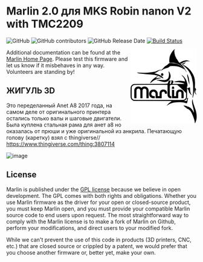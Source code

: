 # Marlin 2.0 для MKS Robin nanon V2 with TMC2209

![GitHub](https://img.shields.io/github/license/marlinfirmware/marlin.svg)
![GitHub contributors](https://img.shields.io/github/contributors/marlinfirmware/marlin.svg)
![GitHub Release Date](https://img.shields.io/github/release-date/marlinfirmware/marlin.svg)
[![Build Status](https://github.com/MarlinFirmware/Marlin/workflows/CI/badge.svg?branch=bugfix-2.0.x)](https://github.com/MarlinFirmware/Marlin/actions)

<img align="right" width=175 src="buildroot/share/pixmaps/logo/marlin-250.png" />

Additional documentation can be found at the [Marlin Home Page](https://marlinfw.org/).
Please test this firmware and let us know if it misbehaves in any way. Volunteers are standing by!

## ЖИГУЛЬ 3D
Это переделанный Anet A8 2017 года, на самом деле от оригинального принтера остались только валы и шаговые двигатели.
Была куплена стальная рама для анет а8 но оказалась от прюши и уже оригинальной из анкрила.
Печатающую голову (каретку) взял с thingiverse// https://www.thingiverse.com/thing:3807114

![image](https://user-images.githubusercontent.com/72000455/166985685-7f7937f8-e446-41b9-a5a7-bd871e441561.png)


## License

Marlin is published under the [GPL license](/LICENSE) because we believe in open development. The GPL comes with both rights and obligations. Whether you use Marlin firmware as the driver for your open or closed-source product, you must keep Marlin open, and you must provide your compatible Marlin source code to end users upon request. The most straightforward way to comply with the Marlin license is to make a fork of Marlin on Github, perform your modifications, and direct users to your modified fork.

While we can't prevent the use of this code in products (3D printers, CNC, etc.) that are closed source or crippled by a patent, we would prefer that you choose another firmware or, better yet, make your own.
